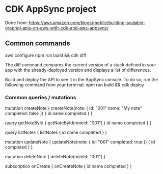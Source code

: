 # CDK AppSync project

Done from: https://aws.amazon.com/blogs/mobile/building-scalable-graphql-apis-on-aws-with-cdk-and-aws-appsync/

## Common commands

aws configure
npm run build && cdk diff

The diff command compares the current version of a stack defined in your app with the already-deployed version and displays a list of differences.

Build and deploy the API to see it in the AppSync console. To do so, run the following command from your terminal:
npm run build && cdk deploy

### Common queries / mutations

mutation createNote {
createNote(note: {
id: "001"
name: "My note"
completed: false
}) {
id
name
completed
}
}

query getNoteById {
getNoteById(noteId: "001") {
id
name
completed
}
}

query listNotes {
listNotes {
id
name
completed
}
}

mutation updateNote {
updateNote(note: {
id: "001"
completed: true
}) {
id
completed
}
}


mutation deleteNote {
deleteNote(noteId: "001")
}

subscription onCreate {
onCreateNote {
id
name
completed
}
}
